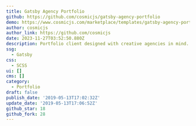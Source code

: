 ```yaml
---
title: Gatsby Agency Portfolio
github: https://github.com/cosmicjs/gatsby-agency-portfolio
demo: https://www.cosmicjs.com/marketplace/templates/gatsby-agency-portfolio
author: cosmicjs
author_link: https://github.com/cosmicjs
date: 2023-11-27T03:52:50.880Z
description: Portfolio client designed with creative agencies in mind.
ssg:
  - Gatsby
css:
  - SCSS
ui: []
cms: []
category:
  - Portfolio
draft: false
publish_date: '2019-05-13T17:02:32Z'
update_date: '2019-05-13T17:06:52Z'
github_star: 18
github_fork: 28
---
```

